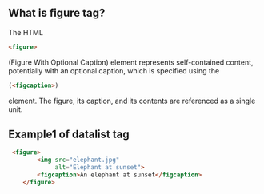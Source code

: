 ## What is figure tag? ##
The HTML 
```html
<figure>
```
(Figure With Optional Caption) element represents self-contained content, potentially with an optional caption, which is specified using the 
```html
(<figcaption>)
```
element. The figure, its caption, and its contents are referenced as a single unit.


## Example1 of datalist tag ##
```html
 <figure>
        <img src="elephant.jpg"
             alt="Elephant at sunset">
        <figcaption>An elephant at sunset</figcaption>
    </figure>
```


